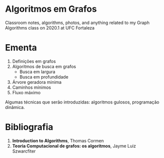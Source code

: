 # Algoritmos em Grafos 
Classroom notes, algorithms, photos, and anything related to my Graph Algorithms class on 2020.1 at UFC Fortaleza

# Ementa

1. Definições em grafos
2. Algoritmos de busca em grafos
    - Busca em largura
    - Busca em profundidade
3. Árvore geradora minima
4. Caminhos mínimos
5. Fluxo máximo

Algumas técnicas que serão introduzidas: algoritmos gulosos, programação dinâmica.

# Bibliografia

1. **Introduction to Algorithms**, Thomas Cormen
2. **Teoria Computacional de grafos: os algoritmos**, Jayme Luiz Szwarcfiter